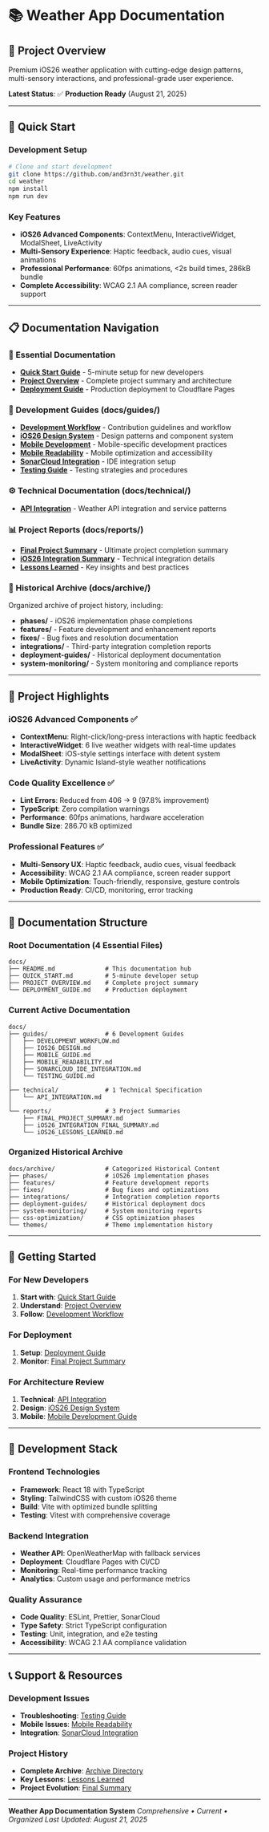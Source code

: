 # 📚 Weather App Documentation

## 🌟 **Project Overview**

Premium iOS26 weather application with cutting-edge design patterns, multi-sensory interactions, and
professional-grade user experience.

**Latest Status**: ✅ **Production Ready** (August 21, 2025)

---

## 🚀 **Quick Start**

### **Development Setup**

```bash
# Clone and start development
git clone https://github.com/and3rn3t/weather.git
cd weather
npm install
npm run dev
```

### **Key Features**

- **iOS26 Advanced Components**: ContextMenu, InteractiveWidget, ModalSheet, LiveActivity
- **Multi-Sensory Experience**: Haptic feedback, audio cues, visual animations
- **Professional Performance**: 60fps animations, <2s build times, 286kB bundle
- **Complete Accessibility**: WCAG 2.1 AA compliance, screen reader support

---

## 📋 **Documentation Navigation**

### **🚀 Essential Documentation**

- **[Quick Start Guide](./QUICK_START.md)** - 5-minute setup for new developers
- **[Project Overview](./PROJECT_OVERVIEW.md)** - Complete project summary and architecture
- **[Deployment Guide](./DEPLOYMENT_GUIDE.md)** - Production deployment to Cloudflare Pages

### **📖 Development Guides** (docs/guides/)

- **[Development Workflow](./guides/DEVELOPMENT_WORKFLOW.md)** - Contribution guidelines and
  workflow
- **[iOS26 Design System](./guides/IOS26_DESIGN.md)** - Design patterns and component system
- **[Mobile Development](./guides/MOBILE_GUIDE.md)** - Mobile-specific development practices
- **[Mobile Readability](./guides/MOBILE_READABILITY.md)** - Mobile optimization and accessibility
- **[SonarCloud Integration](./guides/SONARCLOUD_IDE_INTEGRATION.md)** - IDE integration setup
- **[Testing Guide](./guides/TESTING_GUIDE.md)** - Testing strategies and procedures

### **⚙️ Technical Documentation** (docs/technical/)

- **[API Integration](./technical/API_INTEGRATION.md)** - Weather API integration and service
  patterns

### **📊 Project Reports** (docs/reports/)

- **[Final Project Summary](./reports/FINAL_PROJECT_SUMMARY.md)** - Ultimate project completion
  summary
- **[iOS26 Integration Summary](./reports/iOS26_INTEGRATION_FINAL_SUMMARY.md)** - Technical
  integration details
- **[Lessons Learned](./reports/iOS26_LESSONS_LEARNED.md)** - Key insights and best practices

### **📁 Historical Archive** (docs/archive/)

Organized archive of project history, including:

- **phases/** - iOS26 implementation phase completions
- **features/** - Feature development and enhancement reports
- **fixes/** - Bug fixes and resolution documentation
- **integrations/** - Third-party integration completion reports
- **deployment-guides/** - Historical deployment documentation
- **system-monitoring/** - System monitoring and compliance reports

---

## 🎯 **Project Highlights**

### **iOS26 Advanced Components** ✅

- **ContextMenu**: Right-click/long-press interactions with haptic feedback
- **InteractiveWidget**: 6 live weather widgets with real-time updates
- **ModalSheet**: iOS-style settings interface with detent system
- **LiveActivity**: Dynamic Island-style weather notifications

### **Code Quality Excellence** ✅

- **Lint Errors**: Reduced from 406 → 9 (97.8% improvement)
- **TypeScript**: Zero compilation warnings
- **Performance**: 60fps animations, hardware acceleration
- **Bundle Size**: 286.70 kB optimized

### **Professional Features** ✅

- **Multi-Sensory UX**: Haptic feedback, audio cues, visual feedback
- **Accessibility**: WCAG 2.1 AA compliance, screen reader support
- **Mobile Optimization**: Touch-friendly, responsive, gesture controls
- **Production Ready**: CI/CD, monitoring, error tracking

---

## 📁 **Documentation Structure**

### **Root Documentation** (4 Essential Files)

```
docs/
├── README.md              # This documentation hub
├── QUICK_START.md         # 5-minute developer setup
├── PROJECT_OVERVIEW.md    # Complete project summary
└── DEPLOYMENT_GUIDE.md    # Production deployment
```

### **Current Active Documentation**

```
docs/
├── guides/                # 6 Development Guides
│   ├── DEVELOPMENT_WORKFLOW.md
│   ├── IOS26_DESIGN.md
│   ├── MOBILE_GUIDE.md
│   ├── MOBILE_READABILITY.md
│   ├── SONARCLOUD_IDE_INTEGRATION.md
│   └── TESTING_GUIDE.md
│
├── technical/             # 1 Technical Specification
│   └── API_INTEGRATION.md
│
└── reports/               # 3 Project Summaries
    ├── FINAL_PROJECT_SUMMARY.md
    ├── iOS26_INTEGRATION_FINAL_SUMMARY.md
    └── iOS26_LESSONS_LEARNED.md
```

### **Organized Historical Archive**

```
docs/archive/              # Categorized Historical Content
├── phases/                # iOS26 implementation phases
├── features/              # Feature development reports
├── fixes/                 # Bug fixes and optimizations
├── integrations/          # Integration completion reports
├── deployment-guides/     # Historical deployment docs
├── system-monitoring/     # System monitoring reports
├── css-optimization/      # CSS optimization phases
└── themes/                # Theme implementation history
```

---

## 🚀 **Getting Started**

### **For New Developers**

1. **Start with**: [Quick Start Guide](./QUICK_START.md)
2. **Understand**: [Project Overview](./PROJECT_OVERVIEW.md)
3. **Follow**: [Development Workflow](./guides/DEVELOPMENT_WORKFLOW.md)

### **For Deployment**

1. **Setup**: [Deployment Guide](./DEPLOYMENT_GUIDE.md)
2. **Monitor**: [Final Project Summary](./reports/FINAL_PROJECT_SUMMARY.md)

### **For Architecture Review**

1. **Technical**: [API Integration](./technical/API_INTEGRATION.md)
2. **Design**: [iOS26 Design System](./guides/IOS26_DESIGN.md)
3. **Mobile**: [Mobile Development Guide](./guides/MOBILE_GUIDE.md)

---

## 🎯 **Development Stack**

### **Frontend Technologies**

- **Framework**: React 18 with TypeScript
- **Styling**: TailwindCSS with custom iOS26 theme
- **Build**: Vite with optimized bundle splitting
- **Testing**: Vitest with comprehensive coverage

### **Backend Integration**

- **Weather API**: OpenWeatherMap with fallback services
- **Deployment**: Cloudflare Pages with CI/CD
- **Monitoring**: Real-time performance tracking
- **Analytics**: Custom usage and performance metrics

### **Quality Assurance**

- **Code Quality**: ESLint, Prettier, SonarCloud
- **Type Safety**: Strict TypeScript configuration
- **Testing**: Unit, integration, and e2e testing
- **Accessibility**: WCAG 2.1 AA compliance validation

---

## 📞 **Support & Resources**

### **Development Issues**

- **Troubleshooting**: [Testing Guide](./guides/TESTING_GUIDE.md)
- **Mobile Issues**: [Mobile Readability](./guides/MOBILE_READABILITY.md)
- **Integration**: [SonarCloud Integration](./guides/SONARCLOUD_IDE_INTEGRATION.md)

### **Project History**

- **Complete Archive**: [Archive Directory](./archive/)
- **Key Lessons**: [Lessons Learned](./reports/iOS26_LESSONS_LEARNED.md)
- **Project Evolution**: [Final Summary](./reports/FINAL_PROJECT_SUMMARY.md)

---

**Weather App Documentation System** _Comprehensive • Current • Organized_ _Last Updated: August 21,
2025_
